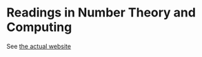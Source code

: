 # Readings in Number Theory and Computing #

See [the actual website](http://videlalvaro.github.io/number-theory-and-computing/)
